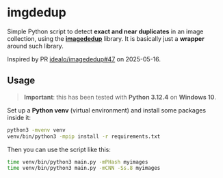 # imgdedup

Simple Python script to detect **exact and near duplicates** in an image collection, using the **[imagededup](https://idealo.github.io/imagededup/)** library. It is basically just a **wrapper** around such library.

Inspired by PR [idealo/imagededup#47](https://github.com/idealo/imagededup/pull/47) on 2025-05-16.

## Usage

> **Important**: this has been tested with **Python 3.12.4** on **Windows 10**.

Set up a **Python venv** (virtual environment) and install some packages inside it:

```bash
python3 -mvenv venv
venv/bin/python3 -mpip install -r requirements.txt
```

Then you can use the script like this:

```bash
time venv/bin/python3 main.py -mPHash myimages
time venv/bin/python3 main.py -mCNN -Ss.8 myimages
```
